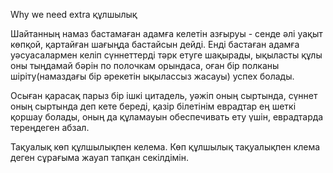 Why we need extra құлшылық

Шайтанның намаз бастамаған адамға келетін азғыруы - сенде әлі уақыт көпқой, қартайған шағыңда бастайсын дейді. Енді бастаған адамға уәсуасалармен келіп сүннеттерді тәрк етуге шақырады, ықыласты құлы оны тыңдамай бәрін по полочкам орындаса, оған бір полканы шіріту(намаздағы бір әрекетін ықылассыз жасауы) успех болады.

Осыған қарасақ парыз бір ішкі цитадель, уәжіп оның сыртында, сүннет оның сыртында деп кете береді, қазір білетінім еврадтар ең шеткі қоршау болады, оның да құламауын обеспечивать ету үшін, еврадтарда тереңдеген абзал.

Тақуалық көп құлшылықпен келема. Көп құлшылық тақуалықпен клема деген сұрағыма жауап тапқан секілдімін.
